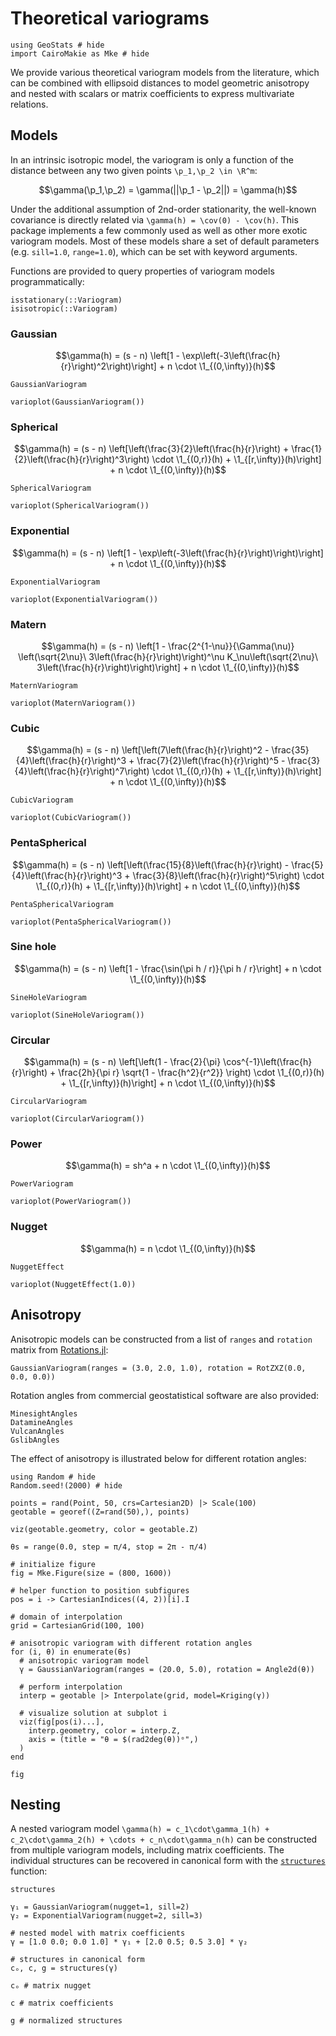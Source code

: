 # Theoretical variograms

```@example theoreticalvariogram
using GeoStats # hide
import CairoMakie as Mke # hide
```

We provide various theoretical variogram models from the literature, which can
be combined with ellipsoid distances to model geometric anisotropy and nested
with scalars or matrix coefficients to express multivariate relations.

## Models

In an intrinsic isotropic model, the variogram is only a function of the
distance between any two given points ``\p_1,\p_2 \in \R^m``:

```math
\gamma(\p_1,\p_2) = \gamma(||\p_1 - \p_2||) = \gamma(h)
```

Under the additional assumption of 2nd-order stationarity, the well-known
covariance is directly related via ``\gamma(h) = \cov(0) - \cov(h)``.
This package implements a few commonly used as well as other more exotic
variogram models. Most of these models share a set of default parameters
(e.g. `sill=1.0`, `range=1.0`), which can be set with keyword arguments.

Functions are provided to query properties of variogram models programmatically:

```@docs
isstationary(::Variogram)
isisotropic(::Variogram)
```

### Gaussian

```math
\gamma(h) = (s - n) \left[1 - \exp\left(-3\left(\frac{h}{r}\right)^2\right)\right] + n \cdot \1_{(0,\infty)}(h)
```

```@docs
GaussianVariogram
```

```@example theoreticalvariogram
varioplot(GaussianVariogram())
```

### Spherical

```math
\gamma(h) = (s - n) \left[\left(\frac{3}{2}\left(\frac{h}{r}\right) + \frac{1}{2}\left(\frac{h}{r}\right)^3\right) \cdot \1_{(0,r)}(h) + \1_{[r,\infty)}(h)\right] + n \cdot \1_{(0,\infty)}(h)
```

```@docs
SphericalVariogram
```

```@example theoreticalvariogram
varioplot(SphericalVariogram())
```

### Exponential

```math
\gamma(h) = (s - n) \left[1 - \exp\left(-3\left(\frac{h}{r}\right)\right)\right] + n \cdot \1_{(0,\infty)}(h)
```

```@docs
ExponentialVariogram
```

```@example theoreticalvariogram
varioplot(ExponentialVariogram())
```

### Matern

```math
\gamma(h) = (s - n) \left[1 - \frac{2^{1-\nu}}{\Gamma(\nu)} \left(\sqrt{2\nu}\ 3\left(\frac{h}{r}\right)\right)^\nu K_\nu\left(\sqrt{2\nu}\ 3\left(\frac{h}{r}\right)\right)\right] + n \cdot \1_{(0,\infty)}(h)
```

```@docs
MaternVariogram
```

```@example theoreticalvariogram
varioplot(MaternVariogram())
```

### Cubic

```math
\gamma(h) = (s - n) \left[\left(7\left(\frac{h}{r}\right)^2 - \frac{35}{4}\left(\frac{h}{r}\right)^3 + \frac{7}{2}\left(\frac{h}{r}\right)^5 - \frac{3}{4}\left(\frac{h}{r}\right)^7\right) \cdot \1_{(0,r)}(h) + \1_{[r,\infty)}(h)\right] + n \cdot \1_{(0,\infty)}(h)
```

```@docs
CubicVariogram
```

```@example theoreticalvariogram
varioplot(CubicVariogram())
```

### PentaSpherical

```math
\gamma(h) = (s - n) \left[\left(\frac{15}{8}\left(\frac{h}{r}\right) - \frac{5}{4}\left(\frac{h}{r}\right)^3 + \frac{3}{8}\left(\frac{h}{r}\right)^5\right) \cdot \1_{(0,r)}(h) + \1_{[r,\infty)}(h)\right] + n \cdot \1_{(0,\infty)}(h)
```

```@docs
PentaSphericalVariogram
```

```@example theoreticalvariogram
varioplot(PentaSphericalVariogram())
```

### Sine hole

```math
\gamma(h) = (s - n) \left[1 - \frac{\sin(\pi h / r)}{\pi h / r}\right] + n \cdot \1_{(0,\infty)}(h)
```

```@docs
SineHoleVariogram
```

```@example theoreticalvariogram
varioplot(SineHoleVariogram())
```

### Circular

```math
\gamma(h) = (s - n) \left[\left(1 - \frac{2}{\pi} \cos^{-1}\left(\frac{h}{r}\right) + \frac{2h}{\pi r} \sqrt{1 - \frac{h^2}{r^2}} \right) \cdot \1_{(0,r)}(h) + \1_{[r,\infty)}(h)\right] + n \cdot \1_{(0,\infty)}(h)
```

```@docs
CircularVariogram
```

```@example theoreticalvariogram
varioplot(CircularVariogram())
```

### Power

```math
\gamma(h) = sh^a + n \cdot \1_{(0,\infty)}(h)
```

```@docs
PowerVariogram
```

```@example theoreticalvariogram
varioplot(PowerVariogram())
```

### Nugget

```math
\gamma(h) = n \cdot \1_{(0,\infty)}(h)
```

```@docs
NuggetEffect
```

```@example theoreticalvariogram
varioplot(NuggetEffect(1.0))
```

## Anisotropy

Anisotropic models can be constructed from a list of `ranges` and `rotation`
matrix from [Rotations.jl](https://github.com/JuliaGeometry/Rotations.jl):

```@example theoreticalvariogram
GaussianVariogram(ranges = (3.0, 2.0, 1.0), rotation = RotZXZ(0.0, 0.0, 0.0))
```

Rotation angles from commercial geostatistical software are also provided:

```@docs
MinesightAngles
DatamineAngles
VulcanAngles
GslibAngles
```

The effect of anisotropy is illustrated below for different rotation angles:

```@example theoreticalvariogram
using Random # hide
Random.seed!(2000) # hide

points = rand(Point, 50, crs=Cartesian2D) |> Scale(100)
geotable = georef((Z=rand(50),), points)

viz(geotable.geometry, color = geotable.Z)
```

```@example theoreticalvariogram
θs = range(0.0, step = π/4, stop = 2π - π/4)

# initialize figure
fig = Mke.Figure(size = (800, 1600))

# helper function to position subfigures
pos = i -> CartesianIndices((4, 2))[i].I

# domain of interpolation
grid = CartesianGrid(100, 100)

# anisotropic variogram with different rotation angles
for (i, θ) in enumerate(θs)
  # anisotropic variogram model
  γ = GaussianVariogram(ranges = (20.0, 5.0), rotation = Angle2d(θ))

  # perform interpolation
  interp = geotable |> Interpolate(grid, model=Kriging(γ))

  # visualize solution at subplot i
  viz(fig[pos(i)...],
    interp.geometry, color = interp.Z,
    axis = (title = "θ = $(rad2deg(θ))ᵒ",)
  )
end

fig
```

## Nesting

A nested variogram model
``\gamma(h) = c_1\cdot\gamma_1(h) + c_2\cdot\gamma_2(h) + \cdots + c_n\cdot\gamma_n(h)``
can be constructed from multiple variogram models, including matrix coefficients. The
individual structures can be recovered in canonical form with the [`structures`](@ref)
function:

```@docs
structures
```

```@example theoreticalvariogram
γ₁ = GaussianVariogram(nugget=1, sill=2)
γ₂ = ExponentialVariogram(nugget=2, sill=3)

# nested model with matrix coefficients
γ = [1.0 0.0; 0.0 1.0] * γ₁ + [2.0 0.5; 0.5 3.0] * γ₂

# structures in canonical form
cₒ, c, g = structures(γ)

cₒ # matrix nugget
```

```@example theoreticalvariogram
c # matrix coefficients
```

```@example theoreticalvariogram
g # normalized structures
```